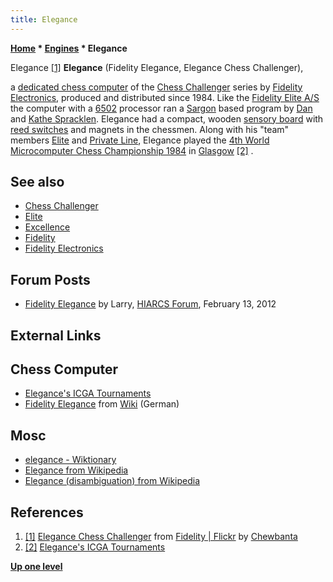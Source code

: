 ```yaml
---
title: Elegance
---
```

**[Home](Home "Home") * [Engines](Engines "Engines") * Elegance**

[](File:EleganceChessChallenger.jpg) Elegance <a id="cite-note-1" href="#cite-ref-1">[1]</a>
**Elegance** (Fidelity Elegance, Elegance Chess Challenger),

a [dedicated chess computer](Dedicated_Chess_Computers "Dedicated Chess Computers") of the [Chess Challenger](Chess_Challenger "Chess Challenger") series by [Fidelity Electronics](Fidelity_Electronics "Fidelity Electronics"), produced and distributed since 1984.
Like the [Fidelity Elite A/S](Elite "Elite") the computer with a [6502](6502 "6502") processor ran a [Sargon](Sargon "Sargon") based program by [Dan](Dan_Spracklen "Dan Spracklen") and [Kathe Spracklen](Kathe_Spracklen "Kathe Spracklen").
Elegance had a compact, wooden [sensory board](Sensory_Board "Sensory Board") with [reed switches](https://en.wikipedia.org/wiki/Reed_switch) and magnets in the chessmen.
Along with his "team" members [Elite](Elite "Elite") and [Private Line](Private_Line "Private Line"), Elegance played the [4th World Microcomputer Chess Championship 1984](WMCCC_1984 "WMCCC 1984") in [Glasgow](https://en.wikipedia.org/wiki/Glasgow) <a id="cite-note-2" href="#cite-ref-2">[2]</a> .

## See also

- [Chess Challenger](Chess_Challenger "Chess Challenger")
- [Elite](Elite "Elite")
- [Excellence](Excellence "Excellence")
- [Fidelity](Fidelity "Fidelity")
- [Fidelity Electronics](Fidelity_Electronics "Fidelity Electronics")

## Forum Posts

- [Fidelity Elegance](http://hiarcs.net/forums/viewtopic.php?t=4696&sid=529f7f9e02dce0978dbaf5b4c7a824e2) by Larry, [HIARCS Forum](Computer_Chess_Forums "Computer Chess Forums"), February 13, 2012

## External Links

## Chess Computer

- [Elegance's ICGA Tournaments](https://www.game-ai-forum.org/icga-tournaments/program.php?id=484)
- [Fidelity Elegance](https://www.schach-computer.info/wiki/index.php/Fidelity_Elegance) from [Wiki](https://www.schach-computer.info/wiki/index.php/Hauptseite_EnSchachcomputer.info) (German)

## Mosc

- [elegance - Wiktionary](https://en.wiktionary.org/wiki/elegance)
- [Elegance from Wikipedia](https://en.wikipedia.org/wiki/Elegance)
- [Elegance (disambiguation) from Wikipedia](<https://en.wikipedia.org/wiki/Elegance_(disambiguation)>)

## References

1. <a id="cite-ref-1" href="#cite-note-1">[1]</a> [Elegance Chess Challenger](https://www.flickr.com/photos/10261668@N05/12265830263/in/album-72157600922170604/) from [Fidelity | Flickr](https://www.flickr.com/photos/10261668@N05/albums/72157600922170604) by [Chewbanta](Steve_Blincoe "Steve Blincoe")
1. <a id="cite-ref-2" href="#cite-note-2">[2]</a> [Elegance's ICGA Tournaments](https://www.game-ai-forum.org/icga-tournaments/program.php?id=484)

**[Up one level](Engines "Engines")**

